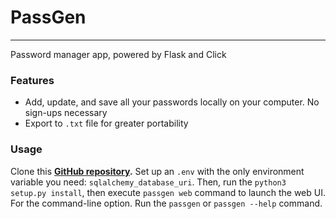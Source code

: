 # PassGen
---

Password manager app, powered by Flask and Click

### Features

- Add, update, and save all your passwords locally on your computer. No sign-ups necessary
- Export to `.txt` file for greater portability

### Usage

Clone this **[GitHub repository](https://github.com/misterrager8/PassGen).** Set up an `.env` with the only environment variable you need: `sqlalchemy_database_uri`. Then, run the `python3 setup.py install`, then execute `passgen web` command to launch the web UI. For the command-line option. Run the `passgen` or `passgen --help` command.
